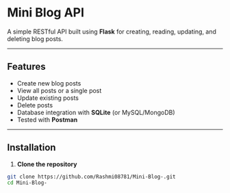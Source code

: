 # Mini Blog API

A simple RESTful API built using **Flask** for creating, reading, updating, and deleting blog posts.

---

## Features

- Create new blog posts
- View all posts or a single post
- Update existing posts
- Delete posts
- Database integration with **SQLite** (or MySQL/MongoDB)
- Tested with **Postman**

---

## Installation

1. **Clone the repository**
```bash
git clone https://github.com/Rashmi08781/Mini-Blog-.git
cd Mini-Blog-
